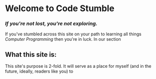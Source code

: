 # Welcome to Code Stumble
### *If you're not lost, you're not exploring.*
If you've stumbled across this site on your path to learning all things *Computer Programming* then you're in luck. In our section

## What this site is:
This site's purpose is 2-fold. It will serve as a place for myself (and in the future, ideally, readers like you) to 